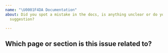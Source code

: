 ```yaml
---
name: "\U0001F4DA Documentation"
about: Did you spot a mistake in the docs, is anything unclear or do you have a
  suggestion?

---
```

<!-- Describe the problem or suggestion here. If you've found a mistake and you know the answer, feel free to submit a pull request straight away: https://github.com/urduhack/urduhack/pulls -->

## Which page or section is this issue related to?
<!-- Please include the URL and/or source. -->
